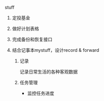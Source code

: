 stuff

1. 定投基金

2. 做好计划表格

3. 完成备份和恢复接口

4. 结合记事本mystuff，设计record & forward 

   1. 记录

      记录日常生活的各种客观数据

   2. 任务管理

      + 监控任务进度

      

      

